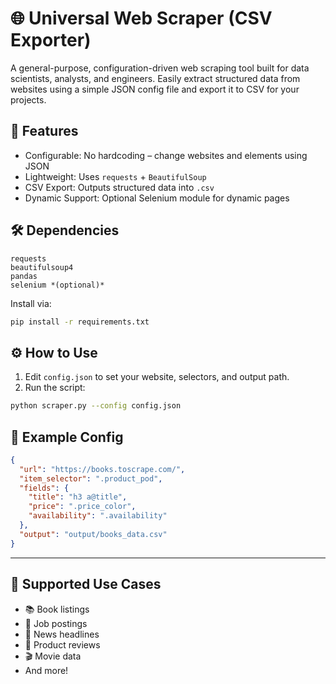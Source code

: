 # 🌐 Universal Web Scraper (CSV Exporter)

A general-purpose, configuration-driven web scraping tool built for data scientists, analysts, and engineers. Easily extract structured data from websites using a simple JSON config file and export it to CSV for your projects.

## 🚀 Features
- Configurable: No hardcoding – change websites and elements using JSON
- Lightweight: Uses `requests` + `BeautifulSoup`
- CSV Export: Outputs structured data into `.csv`
- Dynamic Support: Optional Selenium module for dynamic pages

## 🛠️ Dependencies
```
requests  
beautifulsoup4  
pandas  
selenium *(optional)*
```

Install via:
```bash
pip install -r requirements.txt
```

## ⚙️ How to Use

1. Edit `config.json` to set your website, selectors, and output path.
2. Run the script:

```bash
python scraper.py --config config.json
```

## 🧪 Example Config
```json
{
  "url": "https://books.toscrape.com/",
  "item_selector": ".product_pod",
  "fields": {
    "title": "h3 a@title",
    "price": ".price_color",
    "availability": ".availability"
  },
  "output": "output/books_data.csv"
}
```

---

## 🧠 Supported Use Cases
- 📚 Book listings
- 💼 Job postings
- 📰 News headlines
- 💬 Product reviews
- 🎬 Movie data
- And more!